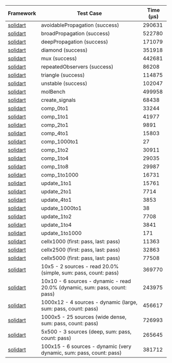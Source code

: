 | Framework | Test Case | Time (μs) |
| --- | --- | --- |
| [solidart](https://github.com/nank1ro/solidart) | avoidablePropagation (success) | 290631 |
| [solidart](https://github.com/nank1ro/solidart) | broadPropagation (success) | 522780 |
| [solidart](https://github.com/nank1ro/solidart) | deepPropagation (success) | 171079 |
| [solidart](https://github.com/nank1ro/solidart) | diamond (success) | 351918 |
| [solidart](https://github.com/nank1ro/solidart) | mux (success) | 442681 |
| [solidart](https://github.com/nank1ro/solidart) | repeatedObservers (success) | 86208 |
| [solidart](https://github.com/nank1ro/solidart) | triangle (success) | 114875 |
| [solidart](https://github.com/nank1ro/solidart) | unstable (success) | 102047 |
| [solidart](https://github.com/nank1ro/solidart) | molBench | 499958 |
| [solidart](https://github.com/nank1ro/solidart) | create_signals | 68438 |
| [solidart](https://github.com/nank1ro/solidart) | comp_0to1 | 33244 |
| [solidart](https://github.com/nank1ro/solidart) | comp_1to1 | 41977 |
| [solidart](https://github.com/nank1ro/solidart) | comp_2to1 | 9891 |
| [solidart](https://github.com/nank1ro/solidart) | comp_4to1 | 15803 |
| [solidart](https://github.com/nank1ro/solidart) | comp_1000to1 | 27 |
| [solidart](https://github.com/nank1ro/solidart) | comp_1to2 | 30911 |
| [solidart](https://github.com/nank1ro/solidart) | comp_1to4 | 29035 |
| [solidart](https://github.com/nank1ro/solidart) | comp_1to8 | 29987 |
| [solidart](https://github.com/nank1ro/solidart) | comp_1to1000 | 16731 |
| [solidart](https://github.com/nank1ro/solidart) | update_1to1 | 15761 |
| [solidart](https://github.com/nank1ro/solidart) | update_2to1 | 7714 |
| [solidart](https://github.com/nank1ro/solidart) | update_4to1 | 3853 |
| [solidart](https://github.com/nank1ro/solidart) | update_1000to1 | 38 |
| [solidart](https://github.com/nank1ro/solidart) | update_1to2 | 7708 |
| [solidart](https://github.com/nank1ro/solidart) | update_1to4 | 3841 |
| [solidart](https://github.com/nank1ro/solidart) | update_1to1000 | 171 |
| [solidart](https://github.com/nank1ro/solidart) | cellx1000 (first: pass, last: pass) | 11363 |
| [solidart](https://github.com/nank1ro/solidart) | cellx2500 (first: pass, last: pass) | 32863 |
| [solidart](https://github.com/nank1ro/solidart) | cellx5000 (first: pass, last: pass) | 77508 |
| [solidart](https://github.com/nank1ro/solidart) | 10x5 - 2 sources - read 20.0% (simple, sum: pass, count: pass) | 369770 |
| [solidart](https://github.com/nank1ro/solidart) | 10x10 - 6 sources - dynamic - read 20.0% (dynamic, sum: pass, count: pass) | 243975 |
| [solidart](https://github.com/nank1ro/solidart) | 1000x12 - 4 sources - dynamic (large, sum: pass, count: pass) | 456617 |
| [solidart](https://github.com/nank1ro/solidart) | 1000x5 - 25 sources (wide dense, sum: pass, count: pass) | 726993 |
| [solidart](https://github.com/nank1ro/solidart) | 5x500 - 3 sources (deep, sum: pass, count: pass) | 265645 |
| [solidart](https://github.com/nank1ro/solidart) | 100x15 - 6 sources - dynamic (very dynamic, sum: pass, count: pass) | 381712 |
